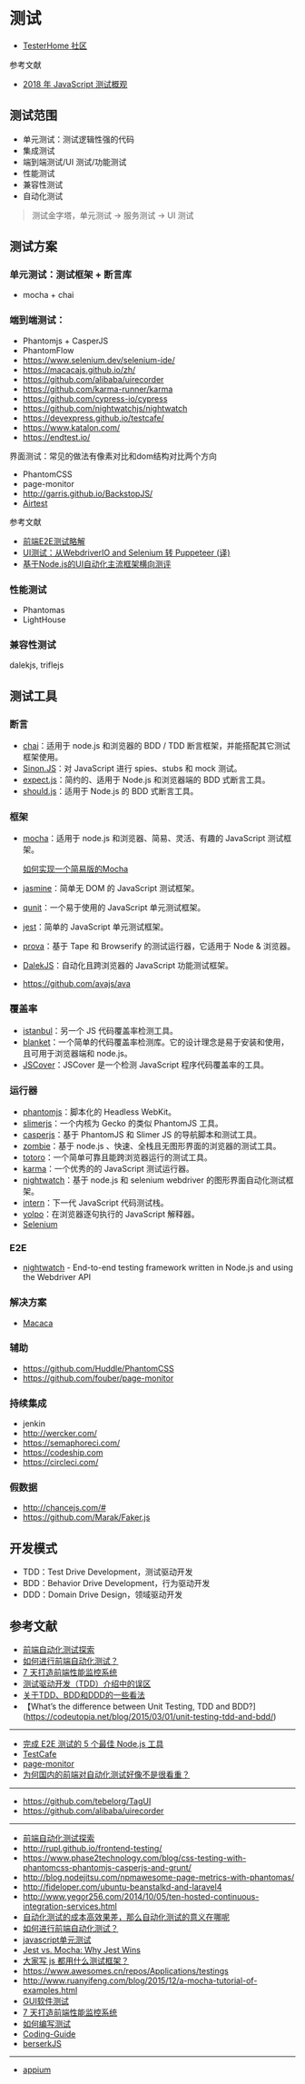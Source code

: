 # 测试

- [TesterHome 社区](https://testerhome.com/)

参考文献

- [2018 年 JavaScript 测试概观](https://zhuanlan.zhihu.com/p/32702421)

## 测试范围

- 单元测试：测试逻辑性强的代码
- 集成测试
- 端到端测试/UI 测试/功能测试
- 性能测试
- 兼容性测试
- 自动化测试

> 测试金字塔，单元测试 -> 服务测试 -> UI 测试

## 测试方案

### 单元测试：测试框架 + 断言库

- mocha + chai

### 端到端测试：

- Phantomjs + CasperJS
- PhantomFlow
- https://www.selenium.dev/selenium-ide/
- https://macacajs.github.io/zh/
- https://github.com/alibaba/uirecorder
- https://github.com/karma-runner/karma
- https://github.com/cypress-io/cypress
- https://github.com/nightwatchjs/nightwatch
- https://devexpress.github.io/testcafe/
- https://www.katalon.com/
- https://endtest.io/

界面测试：常见的做法有像素对比和dom结构对比两个方向

- PhantomCSS
- page-monitor
- http://garris.github.io/BackstopJS/
- [Airtest](https://github.com/AirtestProject/Airtest)

参考文献

- [前端E2E测试略解](https://blog.csdn.net/qq_39300332/article/details/81197503)
- [UI测试：从WebdriverIO and Selenium 转 Puppeteer (译)](https://github.com/aermin/blog/issues/49)
- [基于Node.js的UI自动化主流框架横向测评](https://zhuanlan.zhihu.com/p/27585412)


### 性能测试

- Phantomas
- LightHouse

### 兼容性测试

dalekjs, triflejs


## 测试工具

### 断言

- [chai](https://github.com/chaijs/chai)：适用于 node.js 和浏览器的 BDD / TDD 断言框架，并能搭配其它测试框架使用。
- [Sinon.JS](https://github.com/sinonjs/sinon)：对 JavaScript 进行 spies、stubs 和 mock 测试。
- [expect.js](https://github.com/Automattic/expect.js)：简约的、适用于 Node.js 和浏览器端的 BDD 式断言工具。
- [should.js](https://github.com/tj/should.js)：适用于 Node.js 的 BDD 式断言工具。

### 框架

- [mocha](https://github.com/mochajs/mocha)：适用于 node.js 和浏览器、简易、灵活、有趣的 JavaScript 测试框架。

    [如何实现一个简易版的Mocha](https://www.yuque.com/artist/aori6e/vt4171)

- [jasmine](https://github.com/jasmine/jasmine)：简单无 DOM 的 JavaScript 测试框架。
- [qunit](https://github.com/jquery/qunit)：一个易于使用的 JavaScript 单元测试框架。
- [jest](https://github.com/facebook/jest)：简单的 JavaScript 单元测试框架。
- [prova](https://github.com/azer/prova)：基于 Tape 和 Browserify 的测试运行器，它适用于 Node & 浏览器。
- [DalekJS](https://github.com/dalekjs/dalek)：自动化且跨浏览器的 JavaScript 功能测试框架。
- https://github.com/avajs/ava

### 覆盖率

- [istanbul](https://github.com/gotwarlost/istanbul)：另一个 JS 代码覆盖率检测工具。
- [blanket](https://github.com/alex-seville/blanket)：一个简单的代码覆盖率检测库。它的设计理念是易于安装和使用，且可用于浏览器端和 node.js。
- [JSCover](https://github.com/tntim96/JSCover)：JSCover 是一个检测 JavaScript 程序代码覆盖率的工具。

### 运行器

- [phantomjs](https://github.com/ariya/phantomjs)：脚本化的 Headless WebKit。
- [slimerjs](https://github.com/laurentj/slimerjs)：一个内核为 Gecko 的类似 PhantomJS 工具。
- [casperjs](https://github.com/n1k0/casperjs)：基于 PhantomJS 和 Slimer JS 的导航脚本和测试工具。
- [zombie](https://github.com/assaf/zombie)：基于 node.js 、快速、全栈且无图形界面的浏览器的测试工具。
- [totoro](https://github.com/totorojs/totoro)：一个简单可靠且能跨浏览器运行的测试工具。
- [karma](https://github.com/karma-runner/karma)：一个优秀的的 JavaScript 测试运行器。
- [nightwatch](https://github.com/nightwatchjs/nightwatch)：基于 node.js 和 selenium webdriver 的图形界面自动化测试框架。
- [intern](https://github.com/theintern/intern)：下一代 JavaScript 代码测试栈。
- [yolpo](http://www.yolpo.com/)：在浏览器逐句执行的 JavaScript 解释器。
- [Selenium](https://docs.seleniumhq.org/selenium-ide/)

### E2E

- [nightwatch](https://github.com/nightwatchjs/nightwatch) - End-to-end testing framework written in Node.js and using the Webdriver API

### 解决方案

- [Macaca](https://macacajs.github.io/)

### 辅助

- https://github.com/Huddle/PhantomCSS
- https://github.com/fouber/page-monitor

### 持续集成

- jenkin
- http://wercker.com/
- https://semaphoreci.com/
- https://codeship.com
- https://circleci.com/

### 假数据

- http://chancejs.com/#
- https://github.com/Marak/Faker.js


## 开发模式

- TDD：Test Drive Development，测试驱动开发
- BDD：Behavior Drive Development，行为驱动开发
- DDD：Domain Drive Design，领域驱动开发

## 参考文献
- [前端自动化测试探索](http://fex.baidu.com/blog/2015/07/front-end-test/)
- [如何进行前端自动化测试？](https://www.zhihu.com/question/29922082)
- [7 天打造前端性能监控系统](http://fex.baidu.com/blog/2014/05/build-performance-monitor-in-7-days/)
- [测试驱动开发（TDD）介绍中的误区](http://blog.jobbole.com/64431/)
- [关于TDD、BDD和DDD的一些看法](http://www.cnblogs.com/ustbwuyi/archive/2012/10/26/2741223.html)
- 【What’s the difference between Unit Testing, TDD and BDD?](https://codeutopia.net/blog/2015/03/01/unit-testing-tdd-and-bdd/)
---

- [完成 E2E 测试的 5 个最佳 Node.js 工具](https://medium.com/@adrian_lewis/top-5-most-rated-node-js-frameworks-for-end-to-end-web-testing-f8ebca4e5d44#.vk449a1r5)
- [TestCafe](https://zhuanlan.zhihu.com/p/25973163)
- [page-monitor](https://github.com/fouber/page-monitor)
- [为何国内的前端对自动化测试好像不是很看重？](https://www.zhihu.com/question/57415062)

---

- https://github.com/tebelorg/TagUI
- https://github.com/alibaba/uirecorder

---

- [前端自动化测试探索](http://fex.baidu.com/blog/2015/07/front-end-test/)
- http://rupl.github.io/frontend-testing/
- https://www.phase2technology.com/blog/css-testing-with-phantomcss-phantomjs-casperjs-and-grunt/
- http://blog.nodejitsu.com/npmawesome-page-metrics-with-phantomas/
- http://fideloper.com/ubuntu-beanstalkd-and-laravel4
- http://www.yegor256.com/2014/10/05/ten-hosted-continuous-integration-services.html
- [自动化测试的成本高效果差，那么自动化测试的意义在哪呢](http://www.zhihu.com/question/19786019)
- [如何进行前端自动化测试？](https://www.zhihu.com/question/29922082)
- [javascript单元测试](http://www.cnblogs.com/frostbelt/archive/2012/08/03/2622302.html)
- [Jest vs. Mocha: Why Jest Wins](http://andrew.codes/jest-vs-mocha-why-jest-wins/)
- [大家写 js 都用什么测试框架？](https://www.v2ex.com/t/266660)
- https://www.awesomes.cn/repos/Applications/testings
- http://www.ruanyifeng.com/blog/2015/12/a-mocha-tutorial-of-examples.html
- [GUI软件测试](http://baike.baidu.com/view/5131653.htm)
- [7 天打造前端性能监控系统](http://fex.baidu.com/blog/2014/05/build-performance-monitor-in-7-days/)
- [如何编写测试](http://growth.phodal.com/#如何编写测试)
- [Coding-Guide](https://github.com/ecmadao/Coding-Guide/blob/master/Notes/UnitTest/%E5%89%8D%E7%AB%AF%E5%8D%95%E5%85%83%E6%B5%8B%E8%AF%95%E6%8E%A2%E7%B4%A2.md)
- [berserkJS](https://github.com/tapir-dream/berserkJS)

---

- [appium](https://github.com/appium/appium)
